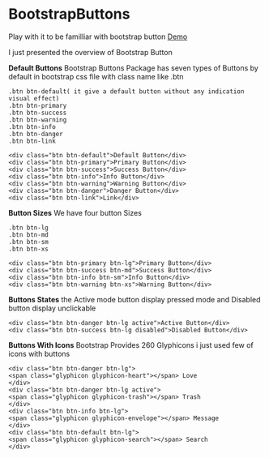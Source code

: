 # BootstrapButtons
Play with it to be familliar with bootstrap button [Demo](http://yavodiby.github.io/BootstrapButtons/) 

I just presented the overview of Bootstrap Button  

**Default Buttons**
Bootstrap Buttons Package has seven types of Buttons by default in bootstrap css file with class name like .btn

    .btn btn-default( it give a default button without any indication visual effect)
    .btn btn-primary
    .btn btn-success
    .btn btn-warning
    .btn btn-info
    .btn btn-danger
    .btn btn-link
     
    <div class="btn btn-default">Default Button</div>
    <div class="btn btn-primary">Primary Button</div>
    <div class="btn btn-success">Success Button</div>
    <div class="btn btn-info">Info Button</div>
    <div class="btn btn-warning">Warning Button</div>
    <div class="btn btn-danger">Danger Button</div>
    <div class="btn btn-link">Link</div>
 
**Button Sizes**
 We have four button Sizes

    .btn btn-lg
    .btn btn-md
    .btn btn-sm
    .btn btn-xs

    <div class="btn btn-primary btn-lg">Primary Button</div>
    <div class="btn btn-success btn-md">Success Button</div>
    <div class="btn btn-info btn-sm">Info Button</div>
    <div class="btn btn-warning btn-xs">Warning Button</div>

**Buttons States**
the Active mode button display pressed mode and Disabled button display unclickable
 
 
    <div class="btn btn-danger btn-lg active">Active Button</div>
    <div class="btn btn-success btn-lg disabled">Disabled Button</div>

**Buttons With Icons**
Bootstrap Provides 260 Glyphicons i  just used few of icons with buttons

	
    <div class="btn btn-danger btn-lg">
    <span class="glyphicon glyphicon-heart"></span> Love
    </div>
    <div class="btn btn-danger btn-lg active">
    <span class="glyphicon glyphicon-trash"></span> Trash
    </div>
    <div class="btn btn-info btn-lg">
    <span class="glyphicon glyphicon-envelope"></span> Message
    </div>
    <div class="btn btn-default btn-lg">
    <span class="glyphicon glyphicon-search"></span> Search
    </div>
 
